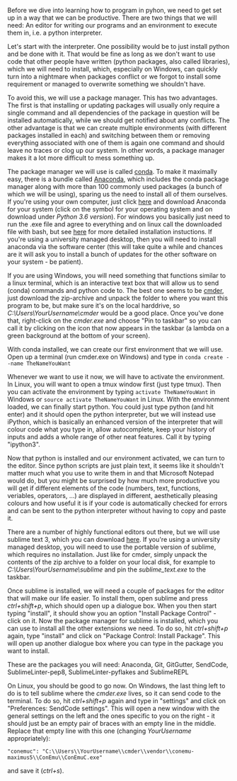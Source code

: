 Before we dive into learning how to program in pyhon, we need to get set up in a way that we can be productive. There are two things that we will need: An editor for writing our programs and an environment to execute them in, i.e. a python interpreter.

Let's start with the interpreter. One possibility would be to just install python and be done with it. That would be fine as long as we don't want to use code that other people have written (python packages, also called libraries), which we will need to install, which, especially on Windows, can quickly turn into a nightmare when packages conflict or we forgot to install some requirement or managed to overwrite something we shouldn't have.

To avoid this, we will use a package manager. This has two advantages. The first is that installing or updating packages will usually only require a single command and all dependencies of the package in question will be installed automatically, while we should get notified about any conflicts. The other advantage is that we can create multiple environments (with different packages installed in each) and switching between them or removing everything associated with one of them is again one command and should leave no traces or clog up our system. In other words, a package manager makes it a lot more difficult to mess something up.

The package manager we will use is called [conda](https://conda.io/docs/). To make it maximally easy, there is a bundle called [Anaconda](https://www.anaconda.com), which includes the conda package manager along with more than 100 commonly used packages (a bunch of which we will be using), sparing us the need to install all of them ourselves. If you're using your own computer, just click [here](https://www.anaconda.com/download/) and download Anaconda for your system (click on the symbol for your operating system and on download under *Python 3.6 version*). For windows you basically just need to run the .exe file and agree to everything and on linux call the downloaded file with bash, but see [here](https://docs.anaconda.com/anaconda/install) for more detailed installation instuctions. If you're using a university managed desktop, then you will need to install anaconda via the software center (this will take quite a while and chances are it will ask you to install a bunch of updates for the other software on your system - be patient).

If you are using Windows, you will need something that functions similar to a linux terminal, which is an interactive text box that will allow us to send (conda) commands and python code to. The best one seems to be [cmder](http://cmder.net/), just download the zip-archive and unpack the folder to where you want this program to be, but make sure it's on the local harddrive, so *C:\Users\YourUsername\cmder* would be a good place. Once you've done that, right-click on the *cmder.exe* and choose "Pin to taskbar" so you can call it by clicking on the icon that now appears in the taskbar (a lambda on a green background at the bottom of your screen).

With conda installed, we can create our first environment that we will use. Open up a terminal (run cmder.exe on Windows) and type in `conda create --name TheNameYouWant`

Whenever we want to use it now, we will have to activate the environment. In Linux, you will want to open a tmux window first (just type tmux). Then you can activate the environment by typing `activate TheNameYouWant` in Windows or `source activate TheNameYouWant` in Linux. With the environment loaded, we can finally start python. You could just type python (and hit enter) and it should open the python interpreter, but we will instead use iPython, which is basically an enhanced version of the interpreter that will colour code what you type in, allow autocomplete, keep your history of inputs and adds a whole range of other neat features. Call it by typing "ipython3".

Now that python is installed and our environment activated, we can turn to the editor. Since python scripts are just plain text, it seems like it shouldn't matter much what you use to write them in and that Microsoft Notepad would do, but you might be surprised by how much more productive you will get if different elements of the code (numbers, text, functions, veriables, operators, ...) are displayed in different, aesthetically pleasing colours and how useful it is if your code is automatically checked for errors and can be sent to the python interpreter without having to copy and paste it.

There are a number of highly functional editors out there, but we will use sublime text 3, which you can download [here](https://www.sublimetext.com/3). If you're using a university managed desktop, you will need to use the portable version of sublime, which requires no installation. Just like for cmder, simply unpack the contents of the zip archive to a folder on your local disk, for example to *C:\Users\YourUsername\sublime* and pin the *sublime_text.exe* to the taskbar.

Once sublime is installed, we will need a couple of packages for the editor that will make our life easier. To install them, open sublime and press *ctrl+shift+p*, which should open up a dialogue box. When you then start typing "install", it should show you an option "Install Package Control" - click on it. Now the package manager for sublime is installed, which you can use to install all the other extensions we need. To do so, hit *ctrl+shift+p* again, type "install" and click on "Package Control: Install Package". This will open up another dialogue box where you can type in the package you want to install.

These are the packages you will need: Anaconda, Git, GitGutter, SendCode, SublimeLinter-pep8, SublimeLinter-pyflakes and SublimeREPL

On Linux, you should be good to go now. On Windows, the last thing left to do is to tell sublime where the *cmder.exe* lives, so it can send code to the terminal. To do so, hit *ctrl+shift+p* again and type in "settings" and click on "Preferences: SendCode settings". This will open a new window with the general settings on the left and the ones specific to you on the right - it should just be an empty pair of braces with an empty line in the middle. Replace that empty line with this one (changing *YourUsername* appropriately):

`"conemuc": "C:\\Users\\YourUsername\\cmder\\vendor\\conemu-maximus5\\ConEmu\\ConEmuC.exe"`

and save it (*ctrl+s*).
